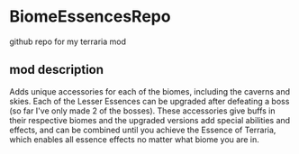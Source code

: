 # BiomeEssencesRepo
 github repo for my terraria mod

## mod description
Adds unique accessories for each of the biomes, including the caverns and skies. Each of the Lesser Essences can be upgraded after defeating a boss (so far I've only made 2 of the bosses). These accessories give buffs in their respective biomes and the upgraded versions add special abilities and effects, and can be combined until you achieve the Essence of Terraria, which enables all essence effects no matter what biome you are in.
